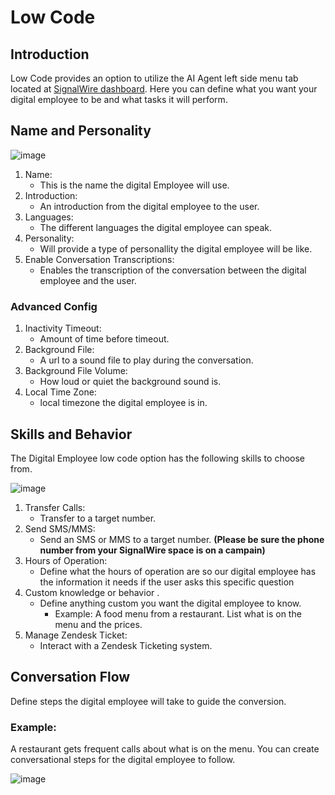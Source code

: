 # Low Code

## Introduction


Low Code provides an option to utilize the AI Agent left side menu tab located at [SignalWire dashboard](https://id.signalwire.com/login/session/new). Here you can define what you want your digital employee to be and what tasks it will perform.


## Name and Personality

![image](https://github.com/signalwire/digital_employees/assets/13131198/12d3fdda-ddaf-4538-a213-58f3fd3f1824)



1. Name:
    - This is the name the digital Employee will use.
2. Introduction:
    - An introduction from the digital employee to the user.
3. Languages:
    - The different languages the digital employee can speak.
4. Personality:
    - Will provide a type of personallity the digital employee will be like.
5. Enable Conversation Transcriptions:
    - Enables the transcription of the conversation between the digital employee and the user.

  ### Advanced Config

  1. Inactivity Timeout:
      - Amount of time before timeout.
  2. Background File:
      - A url to a sound file to play during the conversation.
  3. Background File Volume:
      - How loud or quiet the background sound is.
  4. Local Time Zone:
      - local timezone the digital employee is in.
     




## Skills and Behavior

The Digital Employee low code option has the following skills to choose from.

![image](https://github.com/signalwire/digital_employees/assets/13131198/28db6c90-d208-4d47-a310-46ac08a57c43)


1. Transfer Calls:
    - Transfer to a target number.
2.  Send SMS/MMS:
    - Send an SMS or MMS to a target number. **(Please be sure the phone number from your SignalWire space is on a campain)**
3.  Hours of Operation:
    - Define what the hours of operation are so our digital employee has the information it needs if the user asks this specific question 
4.  Custom knowledge or behavior .
    - Define anything custom you want the digital employee to know.
        - Example: A food menu from a restaurant. List what is on the menu and the prices.
5.  Manage Zendesk Ticket:
    - Interact with a Zendesk Ticketing system.
  


## Conversation Flow

Define steps the digital employee will take to guide the conversion.

### Example:

A restaurant gets frequent calls about what is on the menu. You can create conversational steps for the digital employee to follow.

![image](https://github.com/signalwire/digital_employees/assets/13131198/55f8a37e-72d7-4178-91f7-807bdb9316ad)

 


